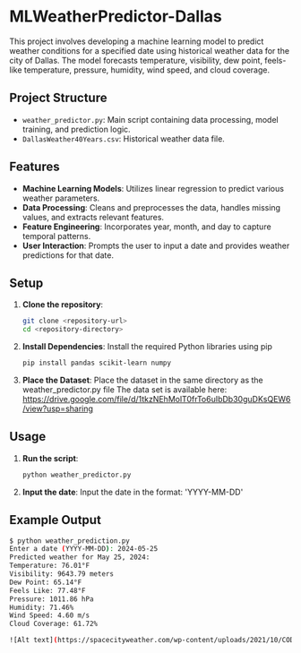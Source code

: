 # MLWeatherPredictor-Dallas

This project involves developing a machine learning model to predict weather conditions for a specified date using historical weather data for the city of Dallas. The model forecasts temperature, visibility, dew point, feels-like temperature, pressure, humidity, wind speed, and cloud coverage.

## Project Structure

- `weather_predictor.py`: Main script containing data processing, model training, and prediction logic.
- `DallasWeather40Years.csv`: Historical weather data file.

## Features

- **Machine Learning Models**: Utilizes linear regression to predict various weather parameters.
- **Data Processing**: Cleans and preprocesses the data, handles missing values, and extracts relevant features.
- **Feature Engineering**: Incorporates year, month, and day to capture temporal patterns.
- **User Interaction**: Prompts the user to input a date and provides weather predictions for that date.

## Setup

1. **Clone the repository**:
   ```bash
   git clone <repository-url>
   cd <repository-directory>

2. **Install Dependencies**:
   Install the required Python libraries using pip
   ```bash
   pip install pandas scikit-learn numpy

3. **Place the Dataset**:
   Place the dataset in the same directory as the weather_predictor.py file
   The data set is available here: https://drive.google.com/file/d/1tkzNEhMolT0frTo6uIbDb30guDKsQEW6/view?usp=sharing

## Usage

1. **Run the script**:
   ```bash
   python weather_predictor.py

2. **Input the date**:
   Input the date in the format: 'YYYY-MM-DD'

## Example Output
```bash
$ python weather_prediction.py
Enter a date (YYYY-MM-DD): 2024-05-25
Predicted weather for May 25, 2024:
Temperature: 76.01°F
Visibility: 9643.79 meters
Dew Point: 65.14°F
Feels Like: 77.48°F
Pressure: 1011.86 hPa
Humidity: 71.46%
Wind Speed: 4.60 m/s
Cloud Coverage: 61.72%

![Alt text](https://spacecityweather.com/wp-content/uploads/2021/10/CODNEXLAB-GOES-East-local-Austin-comp_radar-11_35Z-20211001_counties-usstrd-ushw-usint-map-id_-20-1n-10-100.gif)
